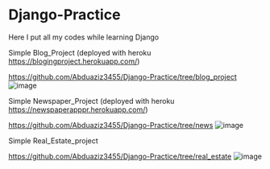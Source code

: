 # Django-Practice
Here I put all my codes while learning Django

Simple Blog_Project (deployed with heroku https://blogingproject.herokuapp.com/)

https://github.com/Abduaziz3455/Django-Practice/tree/blog_project
![image](https://user-images.githubusercontent.com/93714453/205081318-46aa4635-7876-404f-be84-567a3488b2fe.png)







Simple Newspaper_Project (deployed with heroku https://newspaperapppr.herokuapp.com/)

https://github.com/Abduaziz3455/Django-Practice/tree/news
![image](https://user-images.githubusercontent.com/93714453/205081607-01df1ea4-82b0-4c32-94c9-794ac1ac3add.png)







Simple Real_Estate_project

https://github.com/Abduaziz3455/Django-Practice/tree/real_estate
![image](https://user-images.githubusercontent.com/93714453/205082502-2a7970e7-a219-4523-b1dc-af4fff0c9e3c.png)

